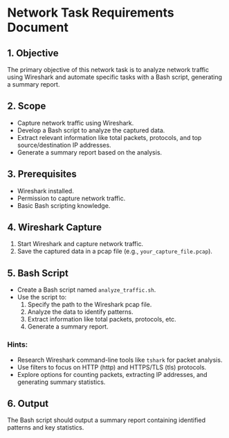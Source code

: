 # Network Task Requirements Document

## 1. Objective
The primary objective of this network task is to analyze network traffic using Wireshark and automate specific tasks with a Bash script, generating a summary report.

## 2. Scope
- Capture network traffic using Wireshark.
- Develop a Bash script to analyze the captured data.
- Extract relevant information like total packets, protocols, and top source/destination IP addresses.
- Generate a summary report based on the analysis.


## 3. Prerequisites
- Wireshark installed.
- Permission to capture network traffic.
- Basic Bash scripting knowledge.

## 4. Wireshark Capture
1. Start Wireshark and capture network traffic.
2. Save the captured data in a pcap file (e.g., `your_capture_file.pcap`).

## 5. Bash Script
- Create a Bash script named `analyze_traffic.sh`.
- Use the script to:
  1. Specify the path to the Wireshark pcap file.
  2. Analyze the data to identify patterns.
  3. Extract information like total packets, protocols, etc.
  4. Generate a summary report.

### Hints:
- Research Wireshark command-line tools like `tshark` for packet analysis.
- Use filters to focus on HTTP (http) and HTTPS/TLS (tls) protocols.
- Explore options for counting packets, extracting IP addresses, and generating summary statistics.

## 6. Output
The Bash script should output a summary report containing identified patterns and key statistics.
